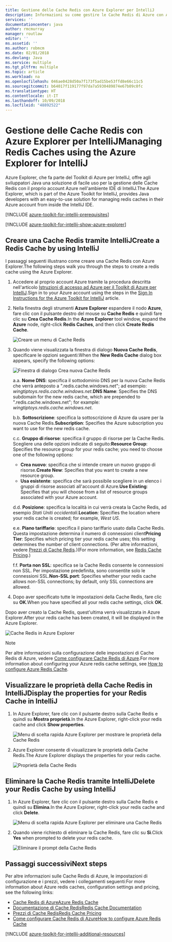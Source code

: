 ```yaml
---
title: Gestione delle Cache Redis con Azure Explorer per IntelliJ
description: Informazioni su come gestire le Cache Redis di Azure con Azure Explorer per IntelliJ.
services: ''
documentationcenter: java
author: rmcmurray
manager: routlaw
editor: ''
ms.assetid: ''
ms.author: robmcm
ms.date: 02/01/2018
ms.devlang: Java
ms.service: multiple
ms.tgt_pltfrm: multiple
ms.topic: article
ms.workload: na
ms.openlocfilehash: 046ae0428d50a7f173f5ad15be53ffd8e66c11c5
ms.sourcegitcommit: b64017f119177f97da7a5930489874e67b09c0fc
ms.translationtype: HT
ms.contentlocale: it-IT
ms.lasthandoff: 10/09/2018
ms.locfileid: "48892522"
---
```

# <a name="managing-redis-caches-using-the-azure-explorer-for-intellij"></a><span data-ttu-id="4f9c2-103">Gestione delle Cache Redis con Azure Explorer per IntelliJ</span><span class="sxs-lookup"><span data-stu-id="4f9c2-103">Managing Redis Caches using the Azure Explorer for IntelliJ</span></span>

<span data-ttu-id="4f9c2-104">Azure Explorer, che fa parte del Toolkit di Azure per IntelliJ, offre agli sviluppatori Java una soluzione di facile uso per la gestione delle Cache Redis con il proprio account Azure nell'ambiente IDE di IntelliJ.</span><span class="sxs-lookup"><span data-stu-id="4f9c2-104">The Azure Explorer, which is part of the Azure Toolkit for IntelliJ, provides Java developers with an easy-to-use solution for managing redis caches in their Azure account from inside the IntelliJ IDE.</span></span>

[!INCLUDE [azure-toolkit-for-intellij-prerequisites](../includes/azure-toolkit-for-intellij-prerequisites.md)]

[!INCLUDE [azure-toolkit-for-intellij-show-azure-explorer](../includes/azure-toolkit-for-intellij-show-azure-explorer.md)]

## <a name="create-a-redis-cache-by-using-intellij"></a><span data-ttu-id="4f9c2-105">Creare una Cache Redis tramite IntelliJ</span><span class="sxs-lookup"><span data-stu-id="4f9c2-105">Create a Redis Cache by using IntelliJ</span></span>

<span data-ttu-id="4f9c2-106">I passaggi seguenti illustrano come creare una Cache Redis con Azure Explorer.</span><span class="sxs-lookup"><span data-stu-id="4f9c2-106">The following steps walk you through the steps to create a redis cache using the Azure Explorer.</span></span>

1. <span data-ttu-id="4f9c2-107">Accedere al proprio account Azure tramite la procedura descritta nell'articolo [Istruzioni di accesso ad Azure per il Toolkit di Azure per IntelliJ].</span><span class="sxs-lookup"><span data-stu-id="4f9c2-107">Sign in to your Azure account using the steps in the [Sign In Instructions for the Azure Toolkit for IntelliJ] article.</span></span>

1. <span data-ttu-id="4f9c2-108">Nella finestra degli strumenti **Azure Explorer** espandere il nodo **Azure**, fare clic con il pulsante destro del mouse su **Cache Redis** e quindi fare clic su **Crea Cache Redis**.</span><span class="sxs-lookup"><span data-stu-id="4f9c2-108">In the **Azure Explorer** tool window, expand the **Azure** node, right-click **Redis Caches**, and then click **Create Redis Cache**.</span></span>

   ![Creare un menu di Cache Redis][CR01]

1. <span data-ttu-id="4f9c2-110">Quando viene visualizzata la finestra di dialogo **Nuova Cache Redis**, specificare le opzioni seguenti:</span><span class="sxs-lookup"><span data-stu-id="4f9c2-110">When the **New Redis Cache** dialog box appears, specify the following options:</span></span>

   ![Finestra di dialogo Crea nuova Cache Redis][CR02]

   <span data-ttu-id="4f9c2-112">a.</span><span class="sxs-lookup"><span data-stu-id="4f9c2-112">a.</span></span> <span data-ttu-id="4f9c2-113">**Nome DNS**: specifica il sottodominio DNS per la nuova Cache Redis che verrà anteposto a ".redis.cache.windows.net"; ad esempio: *wingtiptoys.redis.cache.windows.net*.</span><span class="sxs-lookup"><span data-stu-id="4f9c2-113">**DNS Name**: Specifies the DNS subdomain for the new redis cache, which are prepended to ".redis.cache.windows.net"; for example: *wingtiptoys.redis.cache.windows.net*.</span></span>

   <span data-ttu-id="4f9c2-114">b.</span><span class="sxs-lookup"><span data-stu-id="4f9c2-114">b.</span></span> <span data-ttu-id="4f9c2-115">**Sottoscrizione**: specifica la sottoscrizione di Azure da usare per la nuova Cache Redis.</span><span class="sxs-lookup"><span data-stu-id="4f9c2-115">**Subscription**: Specifies the Azure subscription you want to use for the new redis cache.</span></span>

   <span data-ttu-id="4f9c2-116">c.</span><span class="sxs-lookup"><span data-stu-id="4f9c2-116">c.</span></span> <span data-ttu-id="4f9c2-117">**Gruppo di risorse**: specifica il gruppo di risorse per la Cache Redis. Scegliere una delle opzioni indicate di seguito:</span><span class="sxs-lookup"><span data-stu-id="4f9c2-117">**Resource Group**: Specifies the resource group for your redis cache; you need to choose one of the following options:</span></span> 
      * <span data-ttu-id="4f9c2-118">**Crea nuovo**: specifica che si intende creare un nuovo gruppo di risorse.</span><span class="sxs-lookup"><span data-stu-id="4f9c2-118">**Create New**: Specifies that you want to create a new resource group.</span></span> 
      * <span data-ttu-id="4f9c2-119">**Usa esistente**: specifica che sarà possibile scegliere in un elenco i gruppi di risorse associati all'account di Azure.</span><span class="sxs-lookup"><span data-stu-id="4f9c2-119">**Use Existing**: Specifies that you will choose from a list of resource groups associated with your Azure account.</span></span> 

   <span data-ttu-id="4f9c2-120">d.</span><span class="sxs-lookup"><span data-stu-id="4f9c2-120">d.</span></span> <span data-ttu-id="4f9c2-121">**Posizione**: specifica la località in cui verrà creata la Cache Redis, ad esempio *Stati Uniti occidentali*.</span><span class="sxs-lookup"><span data-stu-id="4f9c2-121">**Location**: Specifies the location where your redis cache is created; for example, *West US*.</span></span>

   <span data-ttu-id="4f9c2-122">e.</span><span class="sxs-lookup"><span data-stu-id="4f9c2-122">e.</span></span> <span data-ttu-id="4f9c2-123">**Piano tariffario**: specifica il piano tariffario usato dalla Cache Redis. Questa impostazione determina il numero di connessioni client</span><span class="sxs-lookup"><span data-stu-id="4f9c2-123">**Pricing Tier**: Specifies which pricing tier your redis cache uses; this setting determines the number of client connections.</span></span> <span data-ttu-id="4f9c2-124">(Per altre informazioni, vedere [Prezzi di Cache Redis].)</span><span class="sxs-lookup"><span data-stu-id="4f9c2-124">(For more information, see [Redis Cache Pricing].)</span></span>

   <span data-ttu-id="4f9c2-125">f.</span><span class="sxs-lookup"><span data-stu-id="4f9c2-125">f.</span></span> <span data-ttu-id="4f9c2-126">**Porta non SSL**: specifica se la Cache Redis consente le connessioni non SSL. Per impostazione predefinita, sono consentite solo le connessioni SSL.</span><span class="sxs-lookup"><span data-stu-id="4f9c2-126">**Non-SSL port**: Specifies whether your redis cache allows non-SSL connections; by default, only SSL connections are allowed.</span></span>

1. <span data-ttu-id="4f9c2-127">Dopo aver specificato tutte le impostazioni della Cache Redis, fare clic su **OK**.</span><span class="sxs-lookup"><span data-stu-id="4f9c2-127">When you have specified all your redis cache settings, click **OK**.</span></span>

<span data-ttu-id="4f9c2-128">Dopo aver creato la Cache Redis, quest'ultima verrà visualizzata in Azure Explorer.</span><span class="sxs-lookup"><span data-stu-id="4f9c2-128">After your redis cache has been created, it will be displayed in the Azure Explorer.</span></span>

   ![Cache Redis in Azure Explorer][CR03]

> [!NOTE]
>
> <span data-ttu-id="4f9c2-130">Per altre informazioni sulla configurazione delle impostazioni di Cache Redis di Azure, vedere [Come configurare Cache Redis di Azure].</span><span class="sxs-lookup"><span data-stu-id="4f9c2-130">For more information about configuring your Azure redis cache settings, see [How to configure Azure Redis Cache].</span></span>
>

## <a name="display-the-properties-for-your-redis-cache-in-intellij"></a><span data-ttu-id="4f9c2-131">Visualizzare le proprietà della Cache Redis in IntelliJ</span><span class="sxs-lookup"><span data-stu-id="4f9c2-131">Display the properties for your Redis Cache in IntelliJ</span></span>

1. <span data-ttu-id="4f9c2-132">In Azure Explorer, fare clic con il pulsante destro sulla Cache Redis e quindi su **Mostra proprietà**.</span><span class="sxs-lookup"><span data-stu-id="4f9c2-132">In the Azure Explorer, right-click your redis cache and click **Show properties**.</span></span>

   ![Menu di scelta rapida Azure Explorer per mostrare le proprietà della Cache Redis][SP01]

1. <span data-ttu-id="4f9c2-134">Azure Explorer consente di visualizzare le proprietà della Cache Redis.</span><span class="sxs-lookup"><span data-stu-id="4f9c2-134">The Azure Explorer displays the properties for your redis cache.</span></span>

   ![Proprietà della Cache Redis][SP02]

## <a name="delete-your-redis-cache-by-using-intellij"></a><span data-ttu-id="4f9c2-136">Eliminare la Cache Redis tramite IntelliJ</span><span class="sxs-lookup"><span data-stu-id="4f9c2-136">Delete your Redis Cache by using IntelliJ</span></span>

1. <span data-ttu-id="4f9c2-137">In Azure Explorer, fare clic con il pulsante destro sulla Cache Redis e quindi su **Elimina**.</span><span class="sxs-lookup"><span data-stu-id="4f9c2-137">In the Azure Explorer, right-click your redis cache and click **Delete**.</span></span>

   ![Menu di scelta rapida Azure Explorer per eliminare una Cache Redis][DE01]

1. <span data-ttu-id="4f9c2-139">Quando viene richiesto di eliminare la Cache Redis, fare clic su **Sì**.</span><span class="sxs-lookup"><span data-stu-id="4f9c2-139">Click **Yes** when prompted to delete your redis cache.</span></span>

   ![Eliminare il prompt della Cache Redis][DE02]

## <a name="next-steps"></a><span data-ttu-id="4f9c2-141">Passaggi successivi</span><span class="sxs-lookup"><span data-stu-id="4f9c2-141">Next steps</span></span>

<span data-ttu-id="4f9c2-142">Per altre informazioni sulle Cache Redis di Azure, le impostazioni di configurazione e i prezzi, vedere i collegamenti seguenti:</span><span class="sxs-lookup"><span data-stu-id="4f9c2-142">For more information about Azure redis caches, configuration settings and pricing, see the following links:</span></span>

* <span data-ttu-id="4f9c2-143">[Cache Redis di Azure]</span><span class="sxs-lookup"><span data-stu-id="4f9c2-143">[Azure Redis Cache]</span></span>
* <span data-ttu-id="4f9c2-144">[Documentazione di Cache Redis]</span><span class="sxs-lookup"><span data-stu-id="4f9c2-144">[Redis Cache Documentation]</span></span>
* <span data-ttu-id="4f9c2-145">[Prezzi di Cache Redis]</span><span class="sxs-lookup"><span data-stu-id="4f9c2-145">[Redis Cache Pricing]</span></span>
* <span data-ttu-id="4f9c2-146">[Come configurare Cache Redis di Azure]</span><span class="sxs-lookup"><span data-stu-id="4f9c2-146">[How to configure Azure Redis Cache]</span></span>

[!INCLUDE [azure-toolkit-for-intellij-additional-resources](../includes/azure-toolkit-for-intellij-additional-resources.md)]

<!-- URL List -->

[Prezzi di Cache Redis]: https://azure.microsoft.com/pricing/details/cache/
[Redis Cache Pricing]: https://azure.microsoft.com/pricing/details/cache/
[Cache Redis di Azure]: https://azure.microsoft.com/services/cache/
[Azure Redis Cache]: https://azure.microsoft.com/services/cache/
[Documentazione di Cache Redis]: /azure/redis-cache
[Redis Cache Documentation]: /azure/redis-cache
[Come configurare Cache Redis di Azure]: /azure/redis-cache/cache-configure
[How to configure Azure Redis Cache]: /azure/redis-cache/cache-configure
[Istruzioni di accesso ad Azure per il Toolkit di Azure per IntelliJ]: ./azure-toolkit-for-intellij-sign-in-instructions.md
[Sign In Instructions for the Azure Toolkit for IntelliJ]: ./azure-toolkit-for-intellij-sign-in-instructions.md

<!-- IMG List -->

[CR01]: media/azure-toolkit-for-intellij-managing-redis-caches-using-azure-explorer/CR01.png
[CR02]: media/azure-toolkit-for-intellij-managing-redis-caches-using-azure-explorer/CR02.png
[CR03]: media/azure-toolkit-for-intellij-managing-redis-caches-using-azure-explorer/CR03.png

[SP01]: media/azure-toolkit-for-intellij-managing-redis-caches-using-azure-explorer/SP01.png
[SP02]: media/azure-toolkit-for-intellij-managing-redis-caches-using-azure-explorer/SP02.png

[DE01]: media/azure-toolkit-for-intellij-managing-redis-caches-using-azure-explorer/DE01.png
[DE02]: media/azure-toolkit-for-intellij-managing-redis-caches-using-azure-explorer/DE02.png

